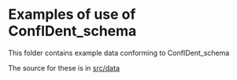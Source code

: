 # Examples of use of ConfIDent_schema

This folder contains example data conforming to ConfIDent_schema

The source for these is in [src/data](../src/data/examples)